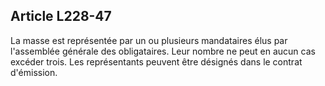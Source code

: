 Article L228-47
----
La masse est représentée par un ou plusieurs mandataires élus par l'assemblée
générale des obligataires. Leur nombre ne peut en aucun cas excéder trois. Les
représentants peuvent être désignés dans le contrat d'émission.

